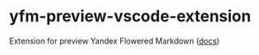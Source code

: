 # yfm-preview-vscode-extension

Extension for preview Yandex Flowered Markdown ([docs](https://diplodoc.com/docs/ru/index-yfm))